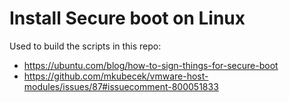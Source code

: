 # Install Secure boot on Linux

Used to build the scripts in this repo:

* <https://ubuntu.com/blog/how-to-sign-things-for-secure-boot>
* <https://github.com/mkubecek/vmware-host-modules/issues/87#issuecomment-800051833>